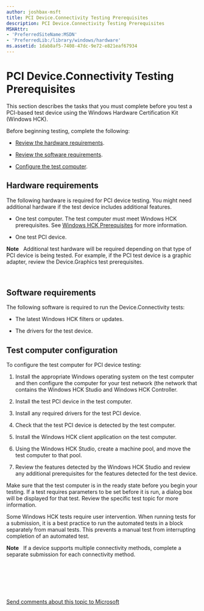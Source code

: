 ```yaml
---
author: joshbax-msft
title: PCI Device.Connectivity Testing Prerequisites
description: PCI Device.Connectivity Testing Prerequisites
MSHAttr:
- 'PreferredSiteName:MSDN'
- 'PreferredLib:/library/windows/hardware'
ms.assetid: 1dab8af5-7408-47dc-9e72-e821eaf67934
---
```


# PCI Device.Connectivity Testing Prerequisites


This section describes the tasks that you must complete before you test a PCI-based test device using the Windows Hardware Certification Kit (Windows HCK).

Before beginning testing, complete the following:

-   [Review the hardware requirements](#bkmk-hck-pci-hr).

-   [Review the software requirements](#bkmk-hck-pci-sr).

-   [Configure the test computer](#bkmk-hck-pci-tc).

## <a href="" id="bkmk-hck-pci-hr"></a>Hardware requirements


The following hardware is required for PCI device testing. You might need additional hardware if the test device includes additional features.

-   One test computer. The test computer must meet Windows HCK prerequisites. See [Windows HCK Prerequisites](windows-hck-prerequisites.md) for more information.

-   One test PCI device.

**Note**  
Additional test hardware will be required depending on that type of PCI device is being tested. For example, if the PCI test device is a graphic adapter, review the Device.Graphics test prerequisites.

 

## <a href="" id="bkmk-hck-pci-sr"></a>Software requirements


The following software is required to run the Device.Connectivity tests:

-   The latest Windows HCK filters or updates.

-   The drivers for the test device.

## <a href="" id="bkmk-hck-pci-tc"></a>Test computer configuration


To configure the test computer for PCI device testing:

1.  Install the appropriate Windows operating system on the test computer and then configure the computer for your test network (the network that contains the Windows HCK Studio and Windows HCK Controller.

2.  Install the test PCI device in the test computer.

3.  Install any required drivers for the test PCI device.

4.  Check that the test PCI device is detected by the test computer.

5.  Install the Windows HCK client application on the test computer.

6.  Using the Windows HCK Studio, create a machine pool, and move the test computer to that pool.

7.  Review the features detected by the Windows HCK Studio and review any additional prerequisites for the features detected for the test device.

Make sure that the test computer is in the ready state before you begin your testing. If a test requires parameters to be set before it is run, a dialog box will be displayed for that test. Review the specific test topic for more information.

Some Windows HCK tests require user intervention. When running tests for a submission, it is a best practice to run the automated tests in a block separately from manual tests. This prevents a manual test from interrupting completion of an automated test.

**Note**  
If a device supports multiple connectivity methods, complete a separate submission for each connectivity method.

 

 

 

[Send comments about this topic to Microsoft](mailto:wsddocfb@microsoft.com?subject=Documentation%20feedback%20%5Bp_hck\p_hck%5D:%20PCI%20Device.Connectivity%20Testing%20Prerequisites%20%20RELEASE:%20%284/27/2016%29&body=%0A%0APRIVACY%20STATEMENT%0A%0AWe%20use%20your%20feedback%20to%20improve%20the%20documentation.%20We%20don't%20use%20your%20email%20address%20for%20any%20other%20purpose,%20and%20we'll%20remove%20your%20email%20address%20from%20our%20system%20after%20the%20issue%20that%20you're%20reporting%20is%20fixed.%20While%20we're%20working%20to%20fix%20this%20issue,%20we%20might%20send%20you%20an%20email%20message%20to%20ask%20for%20more%20info.%20Later,%20we%20might%20also%20send%20you%20an%20email%20message%20to%20let%20you%20know%20that%20we've%20addressed%20your%20feedback.%0A%0AFor%20more%20info%20about%20Microsoft's%20privacy%20policy,%20see%20http://privacy.microsoft.com/default.aspx. "Send comments about this topic to Microsoft")





